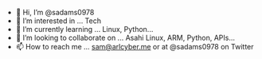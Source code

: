 - 👋 Hi, I’m @sadams0978
- 👀 I’m interested in ... Tech
- 🌱 I’m currently learning ... Linux, Python...
- 💞️ I’m looking to collaborate on ... Asahi Linux, ARM, Python, APIs...
- 📫 How to reach me ... sam@arlcyber.me or at @sadams0978 on Twitter
